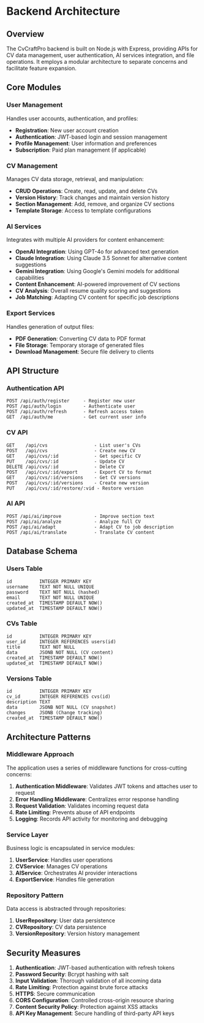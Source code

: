 # Backend Architecture

## Overview

The CvCraftPro backend is built on Node.js with Express, providing APIs for CV data management, user authentication, AI services integration, and file operations. It employs a modular architecture to separate concerns and facilitate feature expansion.

## Core Modules

### User Management

Handles user accounts, authentication, and profiles:

- **Registration**: New user account creation
- **Authentication**: JWT-based login and session management
- **Profile Management**: User information and preferences
- **Subscription**: Paid plan management (if applicable)

### CV Management

Manages CV data storage, retrieval, and manipulation:

- **CRUD Operations**: Create, read, update, and delete CVs
- **Version History**: Track changes and maintain version history
- **Section Management**: Add, remove, and organize CV sections
- **Template Storage**: Access to template configurations

### AI Services

Integrates with multiple AI providers for content enhancement:

- **OpenAI Integration**: Using GPT-4o for advanced text generation
- **Claude Integration**: Using Claude 3.5 Sonnet for alternative content suggestions
- **Gemini Integration**: Using Google's Gemini models for additional capabilities
- **Content Enhancement**: AI-powered improvement of CV sections
- **CV Analysis**: Overall resume quality scoring and suggestions
- **Job Matching**: Adapting CV content for specific job descriptions

### Export Services

Handles generation of output files:

- **PDF Generation**: Converting CV data to PDF format
- **File Storage**: Temporary storage of generated files
- **Download Management**: Secure file delivery to clients

## API Structure

### Authentication API

```
POST /api/auth/register     - Register new user
POST /api/auth/login        - Authenticate user
POST /api/auth/refresh      - Refresh access token
GET  /api/auth/me           - Get current user info
```

### CV API

```
GET    /api/cvs                 - List user's CVs
POST   /api/cvs                 - Create new CV
GET    /api/cvs/:id             - Get specific CV
PUT    /api/cvs/:id             - Update CV
DELETE /api/cvs/:id             - Delete CV
POST   /api/cvs/:id/export      - Export CV to format
GET    /api/cvs/:id/versions    - Get CV versions
POST   /api/cvs/:id/versions    - Create new version
PUT    /api/cvs/:id/restore/:vid - Restore version
```

### AI API

```
POST /api/ai/improve            - Improve section text
POST /api/ai/analyze            - Analyze full CV
POST /api/ai/adapt              - Adapt CV to job description
POST /api/ai/translate          - Translate CV content
```

## Database Schema

### Users Table

```
id          INTEGER PRIMARY KEY
username    TEXT NOT NULL UNIQUE
password    TEXT NOT NULL (hashed)
email       TEXT NOT NULL UNIQUE
created_at  TIMESTAMP DEFAULT NOW()
updated_at  TIMESTAMP DEFAULT NOW()
```

### CVs Table

```
id          INTEGER PRIMARY KEY
user_id     INTEGER REFERENCES users(id)
title       TEXT NOT NULL
data        JSONB NOT NULL (CV content)
created_at  TIMESTAMP DEFAULT NOW()
updated_at  TIMESTAMP DEFAULT NOW()
```

### Versions Table

```
id          INTEGER PRIMARY KEY
cv_id       INTEGER REFERENCES cvs(id)
description TEXT
data        JSONB NOT NULL (CV snapshot)
changes     JSONB (Change tracking)
created_at  TIMESTAMP DEFAULT NOW()
```

## Architecture Patterns

### Middleware Approach

The application uses a series of middleware functions for cross-cutting concerns:

1. **Authentication Middleware**: Validates JWT tokens and attaches user to request
2. **Error Handling Middleware**: Centralizes error response handling
3. **Request Validation**: Validates incoming request data
4. **Rate Limiting**: Prevents abuse of API endpoints
5. **Logging**: Records API activity for monitoring and debugging

### Service Layer

Business logic is encapsulated in service modules:

1. **UserService**: Handles user operations
2. **CVService**: Manages CV operations
3. **AIService**: Orchestrates AI provider interactions
4. **ExportService**: Handles file generation

### Repository Pattern

Data access is abstracted through repositories:

1. **UserRepository**: User data persistence
2. **CVRepository**: CV data persistence
3. **VersionRepository**: Version history management

## Security Measures

1. **Authentication**: JWT-based authentication with refresh tokens
2. **Password Security**: Bcrypt hashing with salt
3. **Input Validation**: Thorough validation of all incoming data
4. **Rate Limiting**: Protection against brute force attacks
5. **HTTPS**: Secure communication
6. **CORS Configuration**: Controlled cross-origin resource sharing
7. **Content Security Policy**: Protection against XSS attacks
8. **API Key Management**: Secure handling of third-party API keys
